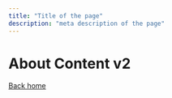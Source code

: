 ```yaml
---
title: "Title of the page"
description: "meta description of the page"
---
```


<!-- Content of the page -->

# About Content v2

[Back home](/)
